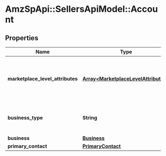 # AmzSpApi::SellersApiModel::Account

## Properties
Name | Type | Description | Notes
------------ | ------------- | ------------- | -------------
**marketplace_level_attributes** | [**Array&lt;MarketplaceLevelAttributes&gt;**](MarketplaceLevelAttributes.md) | A list of details of the marketplaces where the seller account is active. | 
**business_type** | **String** | The type of business registered for the seller account. | 
**business** | [**Business**](Business.md) |  | [optional] 
**primary_contact** | [**PrimaryContact**](PrimaryContact.md) |  | [optional] 


